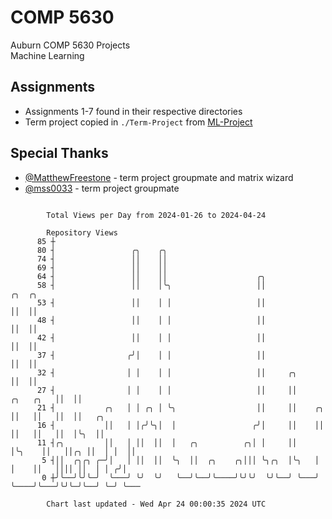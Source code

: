 # COMP 5630
Auburn COMP 5630 Projects  
Machine Learning

## Assignments
- Assignments 1-7 found in their respective directories
- Term project copied in `./Term-Project` from [ML-Project](https://github.com/wumphlett/ML-Project)

## Special Thanks
- [@MatthewFreestone](https://github.com/MatthewFreestone) - term project groupmate and matrix wizard
- [@mss0033](https://github.com/mss0033) - term project groupmate

```

        Total Views per Day from 2024-01-26 to 2024-04-24

        Repository Views
      85 ┼
      80 ┤                 ╭╮    ╭╮
      74 ┤                 ││    ││
      69 ┤                 ││    ││
      64 ┤                 ││    ││                    ╭╮
      58 ┤                 ││    │╰╮                   ││                            ╭╮  ╭╮
      53 ┤                 ││    │ │                   ││                            ││  ││
      48 ┤                 ││    │ │                   ││                            ││  ││
      42 ┤                 ││    │ │                   ││                            ││  ││
      37 ┤                ╭╯│    │ │                   ││                            ││  ││
      32 ┤                │ │    │ │                   ││     ╭╮                     ││  ││
      27 ┤                │ │    │ │                   ││     ││           ╭╮   ╭╮   ││  ││
      21 ┤           ╭╮   │ │ ╭╮ │ ╰╮                  ││     ││    ╭╮     ││   ││   ││  ││   ╭╮
      16 ┤           ││   │ │╭╯╰╮│  │                 ╭╯│     ││    ││     ││   ││   ││  │╰╮  ││
      11 ┤╭╮         ││   │ ││  ││  │   ╭╮          ╭╮│ │     ││    │╰╮    ││   ││╭╮ ││  │ │  ││
       5 ┤││  ╭╮╭╮ ╭─╯│   │ ││  ││  ╰╮  ││  ╭╮    ╭╮│││ ╰╮╭╮  │╰╮   │ │    ││   ││││ ││  │ │ ╭╯│
       0 ┼╯╰──╯╰╯╰─╯  ╰───╯ ╰╯  ╰╯   ╰──╯╰──╯╰────╯╰╯╰╯  ╰╯╰──╯ ╰───╯ ╰────╯╰───╯╰╯╰─╯╰──╯ ╰─╯ ╰───

        Chart last updated - Wed Apr 24 00:00:35 2024 UTC
        
```
